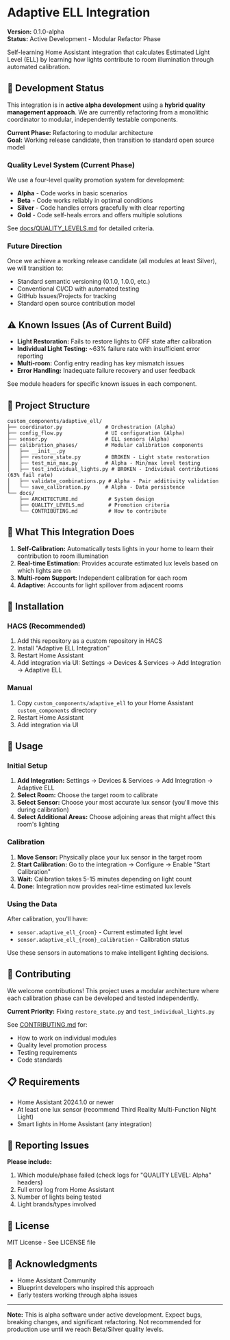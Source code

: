 # Adaptive ELL Integration

**Version:** 0.1.0-alpha  
**Status:** Active Development - Modular Refactor Phase

Self-learning Home Assistant integration that calculates Estimated Light Level (ELL) by learning how lights contribute to room illumination through automated calibration.

## 🚧 Development Status

This integration is in **active alpha development** using a **hybrid quality management approach**. We are currently refactoring from a monolithic coordinator to modular, independently testable components.

**Current Phase:** Refactoring to modular architecture  
**Goal:** Working release candidate, then transition to standard open source model

### Quality Level System (Current Phase)

We use a four-level quality promotion system for development:

- **Alpha** - Code works in basic scenarios
- **Beta** - Code works reliably in optimal conditions  
- **Silver** - Code handles errors gracefully with clear reporting
- **Gold** - Code self-heals errors and offers multiple solutions

See [docs/QUALITY_LEVELS.md](docs/QUALITY_LEVELS.md) for detailed criteria.

### Future Direction

Once we achieve a working release candidate (all modules at least Silver), we will transition to:
- Standard semantic versioning (0.1.0, 1.0.0, etc.)
- Conventional CI/CD with automated testing
- GitHub Issues/Projects for tracking
- Standard open source contribution model

## ⚠️ Known Issues (As of Current Build)

- **Light Restoration:** Fails to restore lights to OFF state after calibration
- **Individual Light Testing:** ~63% failure rate with insufficient error reporting
- **Multi-room:** Config entry reading has key mismatch issues
- **Error Handling:** Inadequate failure recovery and user feedback

See module headers for specific known issues in each component.

## 📁 Project Structure

```
custom_components/adaptive_ell/
├── coordinator.py              # Orchestration (Alpha)
├── config_flow.py              # UI configuration (Alpha) 
├── sensor.py                   # ELL sensors (Alpha)
├── calibration_phases/         # Modular calibration components
│   ├── __init__.py
│   ├── restore_state.py        # BROKEN - Light state restoration
│   ├── test_min_max.py         # Alpha - Min/max level testing
│   ├── test_individual_lights.py # BROKEN - Individual contributions (63% fail rate)
│   ├── validate_combinations.py # Alpha - Pair additivity validation
│   └── save_calibration.py     # Alpha - Data persistence
└── docs/
    ├── ARCHITECTURE.md          # System design
    ├── QUALITY_LEVELS.md        # Promotion criteria
    └── CONTRIBUTING.md          # How to contribute
```

## 🎯 What This Integration Does

1. **Self-Calibration:** Automatically tests lights in your home to learn their contribution to room illumination
2. **Real-time Estimation:** Provides accurate estimated lux levels based on which lights are on
3. **Multi-room Support:** Independent calibration for each room
4. **Adaptive:** Accounts for light spillover from adjacent rooms

## 🔧 Installation

### HACS (Recommended)

1. Add this repository as a custom repository in HACS
2. Install "Adaptive ELL Integration"
3. Restart Home Assistant
4. Add integration via UI: Settings → Devices & Services → Add Integration → Adaptive ELL

### Manual

1. Copy `custom_components/adaptive_ell` to your Home Assistant `custom_components` directory
2. Restart Home Assistant
3. Add integration via UI

## 📖 Usage

### Initial Setup

1. **Add Integration:** Settings → Devices & Services → Add Integration → Adaptive ELL
2. **Select Room:** Choose the target room to calibrate
3. **Select Sensor:** Choose your most accurate lux sensor (you'll move this during calibration)
4. **Select Additional Areas:** Choose adjoining areas that might affect this room's lighting

### Calibration

1. **Move Sensor:** Physically place your lux sensor in the target room
2. **Start Calibration:** Go to the integration → Configure → Enable "Start Calibration"
3. **Wait:** Calibration takes 5-15 minutes depending on light count
4. **Done:** Integration now provides real-time estimated lux levels

### Using the Data

After calibration, you'll have:
- `sensor.adaptive_ell_{room}` - Current estimated light level
- `sensor.adaptive_ell_{room}_calibration` - Calibration status

Use these sensors in automations to make intelligent lighting decisions.

## 🤝 Contributing

We welcome contributions! This project uses a modular architecture where each calibration phase can be developed and tested independently.

**Current Priority:** Fixing `restore_state.py` and `test_individual_lights.py`

See [CONTRIBUTING.md](docs/CONTRIBUTING.md) for:
- How to work on individual modules
- Quality level promotion process
- Testing requirements
- Code standards

## 📋 Requirements

- Home Assistant 2024.1.0 or newer
- At least one lux sensor (recommend Third Reality Multi-Function Night Light)
- Smart lights in Home Assistant (any integration)

## 🐛 Reporting Issues

**Please include:**
1. Which module/phase failed (check logs for "QUALITY LEVEL: Alpha" headers)
2. Full error log from Home Assistant
3. Number of lights being tested
4. Light brands/types involved

## 📜 License

MIT License - See LICENSE file

## 🙏 Acknowledgments

- Home Assistant Community
- Blueprint developers who inspired this approach
- Early testers working through alpha issues

---

**Note:** This is alpha software under active development. Expect bugs, breaking changes, and significant refactoring. Not recommended for production use until we reach Beta/Silver quality levels.
